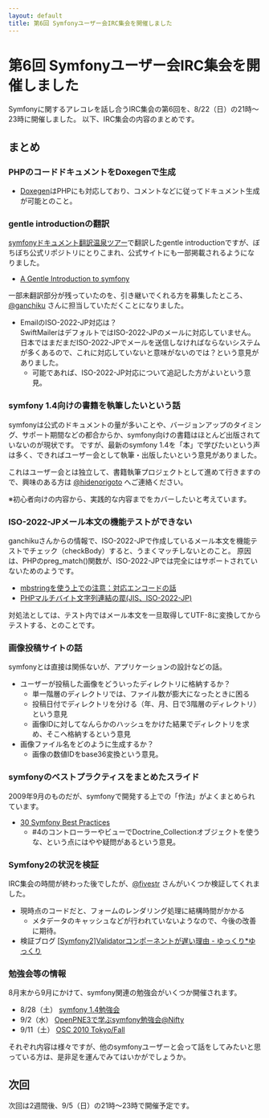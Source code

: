 ```yaml
---
layout: default
title: 第6回 Symfonyユーザー会IRC集会を開催しました
---
```


第6回 Symfonyユーザー会IRC集会を開催しました
============================================

Symfonyに関するアレコレを話し合うIRC集会の第6回を、8/22（日）の21時～23時に開催しました。
以下、IRC集会の内容のまとめです。


まとめ
------

### PHPのコードドキュメントをDoxegenで生成

- [Doxegen](http://www.doxygen.jp/)はPHPにも対応しており、コメントなどに従ってドキュメント生成が可能とのこと。


### gentle introductionの翻訳

[symfonyドキュメント翻訳温泉ツアー](20100801-symfony-translation-spa)で翻訳したgentle introductionですが、ぼちぼち公式リポジトリにとりこまれ、公式サイトにも一部掲載されるようになりました。

- [A Gentle Introduction to symfony](http://www.symfony-project.org/gentle-introduction/1_4/ja/)

一部未翻訳部分が残っていたのを、引き継いでくれる方を募集したところ、[@ganchiku](http://twitter.com/ganchiku) さんに担当していただくことになりました。


- EmailのISO-2022-JP対応は？<br />
  SwiftMailerはデフォルトではISO-2022-JPのメールに対応していません。日本ではまだまだISO-2022-JPでメールを送信しなければならないシステムが多くあるので、これに対応していないと意味がないのでは？という意見がありました。
  - 可能であれば、ISO-2022-JP対応について追記した方がよいという意見。


### symfony 1.4向けの書籍を執筆したいという話

symfonyは公式のドキュメントの量が多いことや、バージョンアップのタイミング、サポート期間などの都合からか、symfony向けの書籍はほとんど出版されていないのが現状です。
ですが、最新のsymfony 1.4を「本」で学びたいという声は多く、できればユーザー会として執筆・出版したいという意見がありました。

これはユーザー会とは独立して、書籍執筆プロジェクトとして進めて行きますので、興味のある方は [@hidenorigoto](http://twitter.com/hidenorigoto) へご連絡ください。

※初心者向けの内容から、実践的な内容までをカバーしたいと考えています。


### ISO-2022-JPメール本文の機能テストができない

ganchikuさんからの情報で、ISO-2022-JPで作成しているメール本文を機能テストでチェック（checkBody）すると、うまくマッチしないとのこと。
原因は、PHPのpreg_match()関数が、ISO-2022-JPでは完全にはサポートされていないためのようです。

- [mbstringを使う上での注意：対応エンコードの話](http://wiki.poyo.jp/read/Writing/kiwameru_php_vol.2/02.php_and_japanese/043.caution_mbstring#d9d90a99)
- [PHPマルチバイト文字列連結の罠(JIS、ISO-2022-JP)](http://www.cpa-lab.com/tech/092)

対処法としては、テスト内ではメール本文を一旦取得してUTF-8に変換してからテストする、とのことです。


### 画像投稿サイトの話

symfonyとは直接は関係ないが、アプリケーションの設計などの話。

- ユーザーが投稿した画像をどういったディレクトリに格納するか？
  - 単一階層のディレクトリでは、ファイル数が膨大になったときに困る
  - 投稿日付でディレクトリを分ける（年、月、日で3階層のディレクトリ）という意見
  - 画像IDに対してなんらかのハッシュをかけた結果でディレクトリを求め、そこへ格納するという意見
- 画像ファイル名をどのように生成するか？
  - 画像の数値IDをbase36変換という意見。


### symfonyのベストプラクティスをまとめたスライド

2009年9月のものだが、symfonyで開発する上での「作法」がよくまとめられています。

- [30 Symfony Best Practices](http://www.slideshare.net/nperriault/30-symfony-best-practices)
  - #4のコントローラーやビューでDoctrine_Collectionオブジェクトを使うな、という点にはやや疑問があるという意見。


### Symfony2の状況を検証

IRC集会の時間が終わった後でしたが、[@fivestr](http://twitter.com/fivestr) さんがいくつか検証してくれました。

- 現時点のコードだと、フォームのレンダリング処理に結構時間がかかる
  - メタデータのキャッシュなどが行われていないようなので、今後の改善に期待。
- 検証ブログ [[Symfony2]Validatorコンポーネントが遅い理由 - ゆっくり*ゆっくり](http://d.hatena.ne.jp/Fivestar/20100822/1282500941)


### 勉強会等の情報

8月末から9月にかけて、symfony関連の勉強会がいくつか開催されます。

- 8/28（土） [symfony 1.4勉強会](http://events.php.gr.jp/events/show/100)
- 9/2（水） [OpenPNE3で学ぶsymfony勉強会@Nifty](http://atnd.org/events/7417)
- 9/11（土） [OSC 2010 Tokyo/Fall](http://www.ospn.jp/osc2010-fall/modules/eguide/event.php?eid=22)

それぞれ内容は様々ですが、他のsymfonyユーザーと会って話をしてみたいと思っている方は、是非足を運んでみてはいかがでしょうか。




次回
----

次回は2週間後、9/5（日）の21時～23時で開催予定です。

